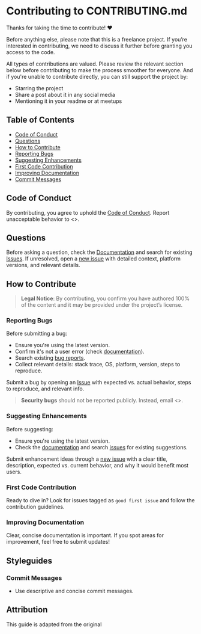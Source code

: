 # Contributing to CONTRIBUTING.md

Thanks for taking the time to contribute! ❤️

Before anything else, please note that this is a freelance project. If you’re interested in contributing, we need to discuss it further before granting you access to the code.

All types of contributions are valued. Please review the relevant section below before contributing to make the process smoother for everyone. And if you're unable to contribute directly, you can still support the project by:
- Starring the project
- Share a post about it in any social media
- Mentioning it in your readme or at meetups

## Table of Contents
- [Code of Conduct](#code-of-conduct)
- [Questions](#questions)
- [How to Contribute](#how-to-contribute)
- [Reporting Bugs](#reporting-bugs)
- [Suggesting Enhancements](#suggesting-enhancements)
- [First Code Contribution](#first-code-contribution)
- [Improving Documentation](#improving-documentation)
- [Commit Messages](#commit-messages)

## Code of Conduct

By contributing, you agree to uphold the [Code of Conduct](blob/master/CODE_OF_CONDUCT.md). Report unacceptable behavior to <>.

## Questions

Before asking a question, check the [Documentation]() and search for existing [Issues](/issues). If unresolved, open a [new issue](/issues/new) with detailed context, platform versions, and relevant details.

## How to Contribute

> **Legal Notice**: By contributing, you confirm you have authored 100% of the content and it may be provided under the project’s license.

### Reporting Bugs

Before submitting a bug:
- Ensure you're using the latest version.
- Confirm it's not a user error (check [documentation]()).
- Search existing [bug reports](issues?q=label%3Abug).
- Collect relevant details: stack trace, OS, platform, version, steps to reproduce.

Submit a bug by opening an [Issue](/issues/new) with expected vs. actual behavior, steps to reproduce, and relevant info.

> **Security bugs** should not be reported publicly. Instead, email <>.

### Suggesting Enhancements

Before suggesting:
- Ensure you're using the latest version.
- Check the [documentation]() and search [issues](/issues) for existing suggestions.

Submit enhancement ideas through a [new issue](/issues/new) with a clear title, description, expected vs. current behavior, and why it would benefit most users.

### First Code Contribution

Ready to dive in? Look for issues tagged as `good first issue` and follow the contribution guidelines.

### Improving Documentation

Clear, concise documentation is important. If you spot areas for improvement, feel free to submit updates!

## Styleguides
### Commit Messages
- Use descriptive and concise commit messages.

## Attribution
This guide is adapted from the original
